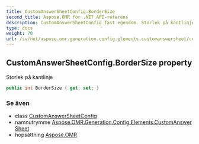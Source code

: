 ```yaml
---
title: CustomAnswerSheetConfig.BorderSize
second_title: Aspose.OMR för .NET API-referens
description: CustomAnswerSheetConfig fast egendom. Storlek på kantlinje
type: docs
weight: 70
url: /sv/net/aspose.omr.generation.config.elements.customanswersheet/customanswersheetconfig/bordersize/
---
```

## CustomAnswerSheetConfig.BorderSize property

Storlek på kantlinje

```csharp
public int BorderSize { get; set; }
```

### Se även

* class [CustomAnswerSheetConfig](../)
* namnutrymme [Aspose.OMR.Generation.Config.Elements.CustomAnswerSheet](../../customanswersheetconfig/)
* hopsättning [Aspose.OMR](../../../)


